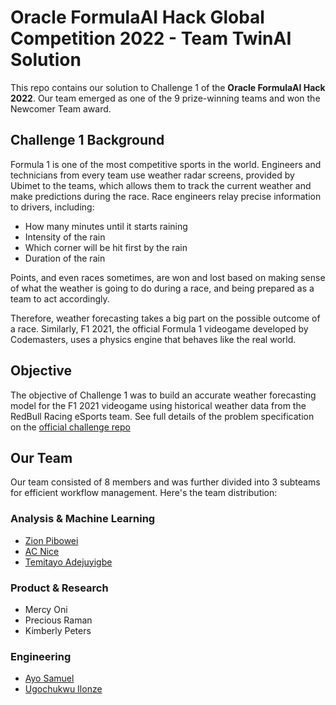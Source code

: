 # Oracle FormulaAI Hack Global Competition 2022 - Team TwinAI Solution
This repo contains our solution to Challenge 1 of the **Oracle FormulaAI Hack 2022**. Our team emerged as one of the 9 prize-winning teams and won the Newcomer Team award.

## Challenge 1 Background

Formula 1 is one of the most competitive sports in the world. Engineers and technicians from every team use weather radar screens, provided by Ubimet to the teams, which allows them to track the current weather and make predictions during the race. Race engineers relay precise information to drivers, including:
- How many minutes until it starts raining
- Intensity of the rain
- Which corner will be hit first by the rain
- Duration of the rain

Points, and even races sometimes, are won and lost based on making sense of what the weather is going to do during a race, and being prepared as a team to act accordingly.

Therefore, weather forecasting takes a big part on the possible outcome of a race. Similarly, F1 2021, the official Formula 1 videogame developed by Codemasters, uses a physics engine that behaves like the real world.

## Objective
The objective of Challenge 1 was to build an accurate weather forecasting model for the F1 2021 videogame using historical weather data from the RedBull Racing eSports team. See full details of the problem specification on the [official challenge repo](https://github.com/oracle-devrel/formula-ai-2022-hackathon/blob/main/challenges/challenge1.md)

## Our Team
Our team consisted of 8 members and was further divided into 3 subteams for efficient workflow management. Here's the team distribution:
### Analysis & Machine Learning 
- [Zion Pibowei](https://github.com/zion-king)
- [AC Nice](https://github.com/orgs/twin-ai/people/anochima)
- [Temitayo Adejuyigbe](https://github.com/Tbenseu)
### Product & Research
- Mercy Oni
- Precious Raman
- Kimberly Peters
### Engineering
- [Ayo Samuel](https://github.com/Stosan)
- [Ugochukwu Ilonze](https://github.com/harryface)


